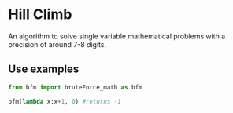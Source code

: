 # Hill Climb

An algorithm to solve single variable mathematical problems with a precision of around 7-8 digits.

## Use examples

```python
from bfm import bruteForce_math as bfm

bfm(lambda x:x+1, 0) #returns -1
```
